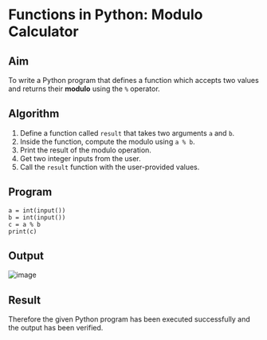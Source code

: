 # Functions in Python: Modulo Calculator

##  Aim
To write a Python program that defines a function which accepts two values and returns their **modulo** using the `%` operator.

##  Algorithm
1. Define a function called `result` that takes two arguments `a` and `b`.
2. Inside the function, compute the modulo using `a % b`.
3. Print the result of the modulo operation.
4. Get two integer inputs from the user.
5. Call the `result` function with the user-provided values.

##  Program
```
a = int(input())
b = int(input())
c = a % b
print(c)
```

## Output
![image](https://github.com/user-attachments/assets/c8f58c18-0573-4921-b589-8f336ab6adab)

## Result
Therefore the given Python program has been executed successfully and the output has been verified.
